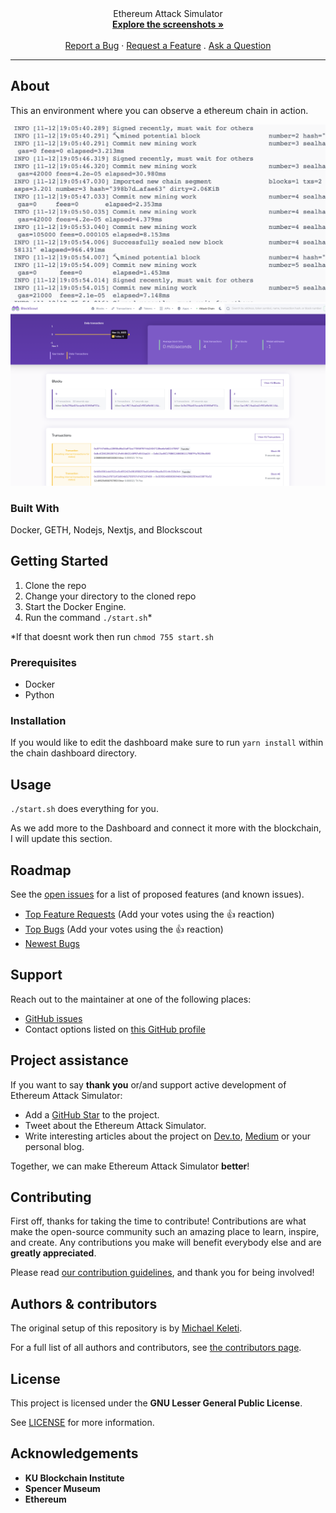 
<div align="center">
  Ethereum Attack Simulator
  <br />
  <a href="#about"><strong>Explore the screenshots »</strong></a>
  <br />
  <br />
  <a href="https://github.com/mkeleti/ethchain-app/issues/new?assignees=&labels=bug&template=01_BUG_REPORT.md&title=bug%3A+">Report a Bug</a>
  ·
  <a href="https://github.com/mkeleti/ethchain-app/issues/new?assignees=&labels=enhancement&template=02_FEATURE_REQUEST.md&title=feat%3A+">Request a Feature</a>
  .
  <a href="https://github.com/mkeleti/ethchain-app/issues/new?assignees=&labels=question&template=04_SUPPORT_QUESTION.md&title=support%3A+">Ask a Question</a>
</div>

---
## About

This an environment where you can observe a ethereum chain in action.

![Screenshot1](docs/screenshot1.png)
![Screenshot2](docs/screenshot3.png)

### Built With

Docker, GETH, Nodejs, Nextjs, and Blockscout

## Getting Started

1. Clone the repo
2. Change your directory to the cloned repo
3. Start the Docker Engine.
4. Run the command `./start.sh`\*

\*If that doesnt work then run `chmod 755 start.sh`

### Prerequisites

- Docker
- Python

### Installation

If you would like to edit the dashboard make sure to run `yarn install` within the chain dashboard directory.

## Usage

`./start.sh` does everything for you.

As we add more to the Dashboard and connect it more with the blockchain, I will update this section.

## Roadmap

See the [open issues](https://github.com/mkeleti/ethchain-app/issues) for a list of proposed features (and known issues).

- [Top Feature Requests](https://github.com/mkeleti/ethchain-app/issues?q=label%3Aenhancement+is%3Aopen+sort%3Areactions-%2B1-desc) (Add your votes using the 👍 reaction)
- [Top Bugs](https://github.com/mkeleti/ethchain-app/issues?q=is%3Aissue+is%3Aopen+label%3Abug+sort%3Areactions-%2B1-desc) (Add your votes using the 👍 reaction)
- [Newest Bugs](https://github.com/mkeleti/ethchain-app/issues?q=is%3Aopen+is%3Aissue+label%3Abug)

## Support

Reach out to the maintainer at one of the following places:

- [GitHub issues](https://github.com/mkeleti/ethchain-app/issues/new?assignees=&labels=question&template=04_SUPPORT_QUESTION.md&title=support%3A+)
- Contact options listed on [this GitHub profile](https://github.com/mkeleti)

## Project assistance

If you want to say **thank you** or/and support active development of Ethereum Attack Simulator:

- Add a [GitHub Star](https://github.com/mkeleti/ethchain-app) to the project.
- Tweet about the Ethereum Attack Simulator.
- Write interesting articles about the project on [Dev.to](https://dev.to/), [Medium](https://medium.com/) or your personal blog.

Together, we can make Ethereum Attack Simulator **better**!

## Contributing

First off, thanks for taking the time to contribute! Contributions are what make the open-source community such an amazing place to learn, inspire, and create. Any contributions you make will benefit everybody else and are **greatly appreciated**.


Please read [our contribution guidelines](docs/CONTRIBUTING.md), and thank you for being involved!

## Authors & contributors

The original setup of this repository is by [Michael Keleti](https://github.com/mkeleti).

For a full list of all authors and contributors, see [the contributors page](https://github.com/mkeleti/ethchain-app/contributors).


## License

This project is licensed under the **GNU Lesser General Public License**.

See [LICENSE](LICENSE) for more information.

## Acknowledgements

- **KU Blockchain Institute**
- **Spencer Museum**
- **Ethereum**
